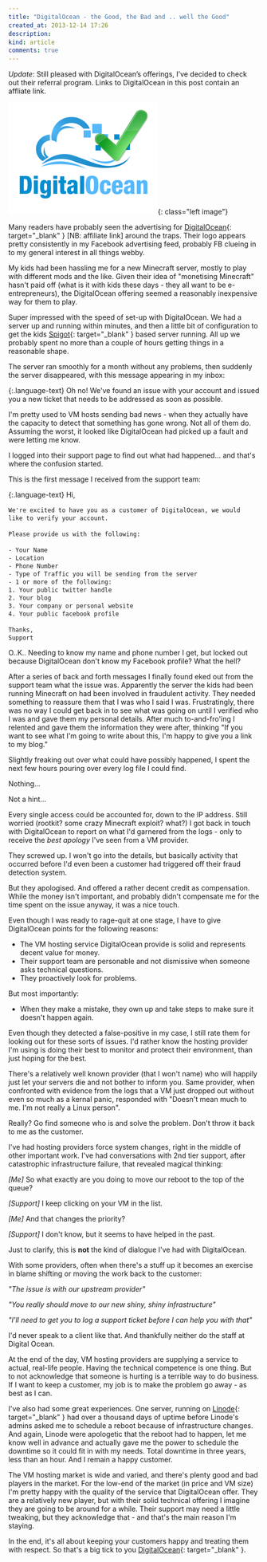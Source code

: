 ```yaml
---
title: "DigitalOcean - the Good, the Bad and .. well the Good"
created_at: 2013-12-14 17:26
description:
kind: article
comments: true
---
```


_Update_: Still pleased with DigitalOcean’s offerings, I’ve decided to check out their referral program. Links to DigitalOcean in this post contain an affliate link.

![DigitalOcean logo with tick](/images/posts/digital-ocean-logo-with-tick.png){: class="left image"}


Many readers have probably seen the advertising for [DigitalOcean](http://digitalocean.com?refcode=3c73c2ef6e3b){: target="_blank" } [NB: affiliate link] around the traps. Their logo appears pretty consistently in my Facebook advertising feed, probably FB clueing in to my general interest in all things webby.

My kids had been hassling me for a new Minecraft server, mostly to play with different mods and the like. Given their idea of "monetising Minecraft" hasn't paid off (what is it with kids these days - they all want to be e-entrepreneurs), the DigitalOcean offering seemed a reasonably inexpensive way for them to play.

Super impressed with the speed of set-up with DigitalOcean. We had a server up and running within minutes, and then a little bit of configuration to get the kids [Spigot](http://www.spigotmc.org/){: target="_blank" } based server running. All up we probably spent no more than a couple of hours getting things in a reasonable shape.

The server ran smoothly for a month without any problems, then suddenly the server disappeared, with this message appearing in my inbox:

{:.language-text}
    Oh no! We've found an issue with your account and issued you a new ticket
    that needs to be addressed as soon as possible.

I'm pretty used to VM hosts sending bad news - when they actually have the capacity to detect that something has gone wrong. Not all of them do. Assuming the worst, it looked like DigitalOcean had picked up a fault and were letting me know.

I logged into their support page to find out what had happened... and that's where the confusion started.

<!--READMORE-->

This is the first message I received from the support team:

{:.language-text}
    Hi,

    We're excited to have you as a customer of DigitalOcean, we would
    like to verify your account.

    Please provide us with the following:

    - Your Name
    - Location
    - Phone Number
    - Type of Traffic you will be sending from the server
    - 1 or more of the following:
    1. Your public twitter handle
    2. Your blog
    3. Your company or personal website
    4. Your public facebook profile

    Thanks,
    Support

O..K.. Needing to know my name and phone number I get, but locked out because DigitalOcean don't know my Facebook profile? What the hell?

After a series of back and forth messages I finally found eked out from the support team what the issue was. Apparently the server the kids had been running Minecraft on had been involved in fraudulent activity. They needed something to reassure them that I was who I said I was. Frustratingly, there was no way I could get back in to see what was going on until I verified who I was and gave them my personal details. After much to-and-fro'ing I relented and gave them the information they were after, thinking "If you want to see what I'm going to write about this, I'm happy to give you a link to my blog."

Slightly freaking out over what could have possibly happened, I spent the next few hours pouring over every log file I could find.

Nothing...

Not a hint...

Every single access could be accounted for, down to the IP address. Still worried (rootkit? some crazy Minecraft exploit? what?) I got back in touch with DigitalOcean to report on what I'd garnered from the logs - only to receive the *best apology* I've seen from a VM provider.

They screwed up. I won't go into the details, but basically activity that occurred before I'd even been a customer had triggered off their fraud detection system.

But they apologised. And offered a rather decent credit as compensation. While the money isn't important, and probably didn't compensate me for the time spent on the issue anyway, it was a nice touch.

Even though I was ready to rage-quit at one stage, I have to give DigitalOcean points for the following reasons:

* The VM hosting service DigitalOcean provide is solid and represents decent value for money.
* Their support team are personable and not dismissive when someone asks technical questions.
* They proactively look for problems.

But most importantly:

* When they make a mistake, they own up and take steps to make sure it doesn't happen again.

Even though they detected a false-positive in my case, I still rate them for looking out for these sorts of issues. I'd rather know the hosting provider I'm using is doing their best to monitor and protect their environment, than just hoping for the best.

There's a relatively well known provider (that I won't name) who will happily just let your servers die and not bother to inform you. Same provider, when confronted with evidence from the logs that a VM just dropped out without even so much as a kernal panic, responded with "Doesn't mean much to me. I'm not really a Linux person".

Really? Go find someone who is and solve the problem. Don't throw it back to me as the customer.

I've had hosting providers force system changes, right in the middle of other important work. I've had conversations with 2nd tier support, after catastrophic infrastructure failure, that revealed magical thinking:

_[Me]_ So what exactly are you doing to move our reboot to the top of the queue?

_[Support]_ I keep clicking on your VM in the list.

_[Me]_ And that changes the priority?

_[Support]_ I don't know, but it seems to have helped in the past.

Just to clarify, this is **not** the kind of dialogue I've had with DigitalOcean.

With some providers, often when there's a stuff up it becomes an exercise in blame shifting or moving the work back to the customer:

_"The issue is with our upstream provider"_

_"You really should move to our new shiny, shiny infrastructure"_

_"I'll need to get you to log a support ticket before I can help you with that"_

I'd never speak to a client like that. And thankfully neither do the staff at Digital Ocean.

At the end of the day, VM hosting providers are supplying a service to actual, real-life people. Having the technical competence is one thing. But to not acknowledge that someone is hurting is a terrible way to do business. If I want to keep a customer, my job is to make the problem go away - as best as I can.

I've also had some great experiences. One server, running on [Linode](https://www.linode.com/){: target="_blank" } had over a thousand days of uptime before Linode's admins asked me to schedule a reboot because of infrastructure changes. And again, Linode were apologetic that the reboot had to happen, let me know well in advance and actually gave me the power to schedule the downtime so it could fit in with my needs. Total downtime in three years, less than an hour. And I remain a happy customer.

The VM hosting market is wide and varied, and there's plenty good and bad players in the market. For the low-end of the market (in price and VM size) I'm pretty happy with the quality of the service that DigitalOcean offer. They are a relatively new player, but with their solid technical offering I imagine they are going to be around for a while. Their support may need a little tweaking, but they acknowledge that - and that's the main reason I'm staying.

In the end, it's all about keeping your customers happy and treating them with respect. So that's a big tick to you [DigitalOcean](http://digitalocean.com?refcode=3c73c2ef6e3b){: target="_blank" }.
